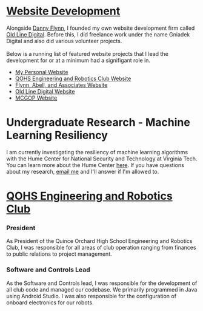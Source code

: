 # [Website Development](https://oldlinedigital.com)
Alongside [Danny Flynn](https://pdanielflynn.com), I founded my own website development firm called [Old Line Digital](https://oldlinedigital.com/). Before this, I did freelance work under the name Gniadek Digital and also did various volunteer projects.</br></br>
Below is a running list of featured website projects that I lead the development for or at a minimum had a signifigant role in.
- [My Personal Website](https://ryangniadek.com)
- [QOHS Engineering and Robotics Club Website](https://qoengineering.club)
- [Flynn, Abell, and Associates Website](http://flynncpas.com)
- [Old Line Digital Website](https://oldlinedigital.com)
- [MCGOP Website](https://mcgop.com)

# Undergraduate Research - Machine Learning Resiliency
I am currently investigating the resiliency of machine learning algorithms with the Hume Center for National Security and Technology at Virginia Tech.
You can learn more about the Hume Center [here](https://www.hume.vt.edu/). If you have questions about my research, [email me](mailto:rgniadek@vt.edu) and I'll answer if I'm allowed to.

# [QOHS Engineering and Robotics Club](https://qoengineering.club)
### President
As President of the Quince Orchard High School Engineering and Robotics Club, I was responsible for all areas of club operation ranging from finances to public relations to project management.
### Software and Controls Lead
As the Software and Controls lead, I was responsible for the development of all club code and managed our codebase. We primarily programmed in Java using Android Studio. I was also responsible for the configuration of onboard electronics for our robots.

